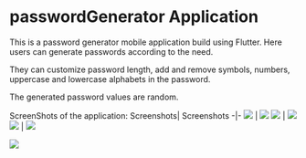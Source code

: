 # passwordGenerator Application 

This is a password generator mobile application build using Flutter. Here users can generate passwords according to the need.

They can customize password length, add and remove  symbols, numbers, uppercase and lowercase alphabets in the password. 

The generated password values are random.

ScreenShots of the application:
Screenshots| Screenshots
-|-
![](/images/1.png)   |  ![](/images/2.png)
![](/images/4.png)    | ![](/images/3.png)
![](/images/5.png)    | ![](/images/6.png)

![](/images/7.png)